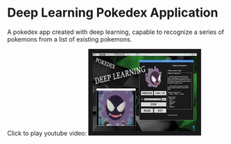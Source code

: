 # Deep Learning Pokedex Application

A pokedex app created with deep learning, capable to recognize a series of pokemons from a list of existing pokemons.

Click to play youtube video:
<a href="https://www.youtube.com/watch?v=yHoTwa6aW7I
" target="_blank"><img src="https://github.com/andrei-voia/deep_learning_pokedex/blob/master/thumbnail.jpg" 
alt="IMAGE ALT TEXT HERE" width="240" height="180" border="10" /></a>
